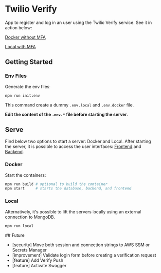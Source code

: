 # Twilio Verify

App to register and log in an user using the Twilio Verify service. See it in action below:

[Docker without MFA](https://www.loom.com/share/a19dd125937344d69d0aa31a46b15cb2)

[Local with MFA](https://www.loom.com/share/b43ed46fdedf4b18a44e5939770accec)

## Getting Started

### Env Files

Generate the env files:

```sh
npm run init:env
```

This command create a dummy `.env.local` and `.env.docker` file.

**Edit the content of the `.env.*` file before starting the server.**

## Serve

Find below two options to start a server: Docker and Local. After starting the server, it is possible to access the user interfaces: [Frontend](http://localhost:3000) and [Backend](http://localhost:1337).

### Docker

Start the containers:

```sh
npm run build # optional to build the container
npm start     # starts the database, backend, and frontend
```

### Local

Alternatively, it's possible to lift the servers locally using an external connection to MongoDB.

```sh
npm run local
```

## Future

- [security] Move both session and connection strings to AWS SSM or Secrets Manager
- [improvement] Validate login form before creating a verification request
- [feature] Add Verify Push
- [feature] Activate Swagger
